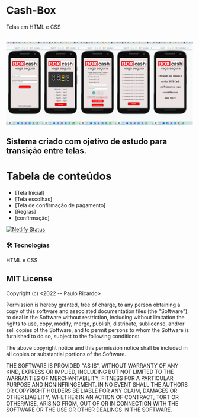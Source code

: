 # Cash-Box
Telas em HTML e CSS 

<br>
<img height=”10” src= https://github.com/Rodrigues-PauloRicardo/Cash-Box/blob/main/imgs/Captura%20de%20tela.png >
<br>
<h2>Sistema criado com ojetivo de estudo para transição entre telas.</h2>

Tabela de conteúdos
=================
<!--ts-->
   * [Tela Inicial]
   * [Tela escolhas]
   * [Tela de confirmação de pagamento]
   * [Regras]
   * [confirmação]
<!--te-->


[![Netlify Status](https://api.netlify.com/api/v1/badges/a3a832a2-bb8a-4b88-8bd6-ed1ca9b3788f/deploy-status)](https://app.netlify.com/sites/boxcash/deploys)

### 🛠 Tecnologias
HTML e CSS


<h2>MIT License</h2>
Copyright (c) <2022 -- Paulo Ricardo>

Permission is hereby granted, free of charge, to any person obtaining a copy
of this software and associated documentation files (the "Software"), to deal
in the Software without restriction, including without limitation the rights
to use, copy, modify, merge, publish, distribute, sublicense, and/or sell
copies of the Software, and to permit persons to whom the Software is
furnished to do so, subject to the following conditions:

The above copyright notice and this permission notice shall be included in all
copies or substantial portions of the Software.

THE SOFTWARE IS PROVIDED "AS IS", WITHOUT WARRANTY OF ANY KIND, EXPRESS OR
IMPLIED, INCLUDING BUT NOT LIMITED TO THE WARRANTIES OF MERCHANTABILITY,
FITNESS FOR A PARTICULAR PURPOSE AND NONINFRINGEMENT. IN NO EVENT SHALL THE
AUTHORS OR COPYRIGHT HOLDERS BE LIABLE FOR ANY CLAIM, DAMAGES OR OTHER
LIABILITY, WHETHER IN AN ACTION OF CONTRACT, TORT OR OTHERWISE, ARISING FROM,
OUT OF OR IN CONNECTION WITH THE SOFTWARE OR THE USE OR OTHER DEALINGS IN THE
SOFTWARE.
